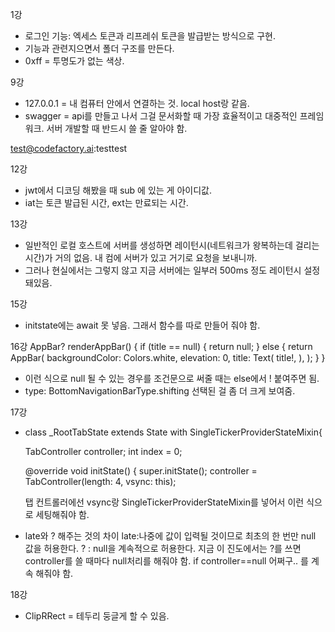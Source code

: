 1강
- 로그인 기능: 엑세스 토큰과 리프레쉬 토큰을 발급받는 방식으로 구현.
- 기능과 관련지으면서 폴더 구조를 만든다. 
- 0xff = 투명도가 없는 색상.

9강

- 127.0.0.1 = 내 컴퓨터 안에서 연결하는 것. local host랑 같음.
- swagger = api를 만들고 나서 그걸 문서화할 때 가장 효율적이고 대중적인 프레임워크. 서버 개발할 때 반드시 쓸 줄 알아야 함. 

test@codefactory.ai:testtest

12강
- jwt에서 디코딩 해봤을 때 sub  에 있는 게 아이디값.
- iat는 토큰 발급된 시간, ext는 만료되는 시간.

13강
- 일반적인 로컬 호스트에 서버를 생성하면 레이턴시(네트워크가 왕복하는데 걸리는 시간)가 거의 없음. 내 컴에 서버가 있고 거기로 요청을 보내니까. 
- 그러나 현실에서는 그렇지 않고 지금 서버에는 일부러 500ms 정도 레이턴시 설정돼있음.

15강
- initstate에는 await 못 넣음. 그래서 함수를 따로 만들어 줘야 함. 

16강
  AppBar? renderAppBar() {
    if (title == null) {
      return null;
    } else {
      return AppBar(
        backgroundColor: Colors.white,
        elevation: 0,
        title: Text(
          title!,
        ),
      );
    }
  }
  - 이런 식으로 null 될 수 있는 경우를 조건문으로 써줄 때는 else에서 ! 붙여주면 됨. 
  - type: BottomNavigationBarType.shifting 선택된 걸 좀 더 크게 보여줌.

17강
- class _RootTabState extends State<RootTab> with SingleTickerProviderStateMixin{
  
  TabController controller;
  int index = 0;

  @override
  void initState() {
    super.initState();
    controller = TabController(length: 4, vsync: this);
    
    탭 컨트롤러에선 vsync랑 SingleTickerProviderStateMixin를 넣어서 이런 식으로 세팅해줘야 함. 
- late와 ? 해주는 것의 차이
late:나중에 값이 입력될 것이므로 최초의 한 번만 null 값을 허용한다. 
? : null을 계속적으로 허용한다. 
지금 이 진도에서는 ?를 쓰면 controller를 쓸 때마다 null처리를 해줘야 함. if controller==null 어쩌구.. 를 계속 해줘야 함. 

18강
- ClipRRect = 테두리 둥글게 할 수 있음.